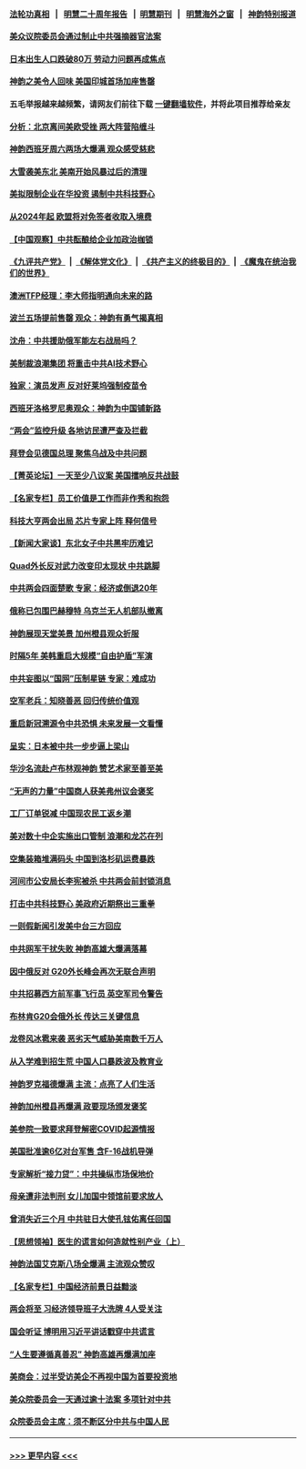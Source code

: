 #### [法轮功真相](https://github.com/gfw-breaker/truth/blob/master/README.md?t=0) &nbsp;&nbsp;|&nbsp;&nbsp; [明慧二十周年报告](https://github.com/gfw-breaker/mh-reports/blob/master/README.md?t=0) &nbsp;&nbsp;|&nbsp;&nbsp;[明慧期刊](https://github.com/gfw-breaker/mh-qikan) &nbsp;&nbsp;|&nbsp;&nbsp; [明慧海外之窗](https://github.com/gfw-breaker/mh-news/blob/master/README.md?t=0) &nbsp;&nbsp;|&nbsp;&nbsp; [神韵特别报道](https://github.com/gfw-breaker/mh-news/blob/master/shenyun.md?t=0)
#### [美众议院委员会通过制止中共强摘器官法案](../pages/nf4514/n13943637.md?t=03060343) 
#### [日本出生人口跌破80万 劳动力问题再成焦点](../pages/nf4514/n13943446.md?t=03060343) 
#### [神韵之美令人回味 美国印城首场加座售罄](../pages/nf4514/n13943366.md?t=03060343) 
#### 五毛举报越来越频繁，请网友们前往下载 [一键翻墙软件](https://github.com/gfw-breaker/ssr-accounts)，并将此项目推荐给亲友
#### [分析：北京离间美欧受挫 两大阵营陷缠斗](../pages/nf4514/n13943304.md?t=03060343) 
#### [神韵西班牙周六两场大爆满 观众感受慈悲](../pages/nf4514/n13943332.md?t=03060343) 
#### [大雪袭美东北 美南开始风暴过后的清理](../pages/nf4514/n13943202.md?t=03060343) 
#### [美拟限制企业在华投资 遏制中共科技野心](../pages/nf4514/n13942805.md?t=03060343) 
#### [从2024年起 欧盟将对免签者收取入境费](../pages/nf4514/n13943082.md?t=03060343) 
#### [【中国观察】中共酝酿给企业加政治枷锁](../pages/nf4514/n13943014.md?t=03060343) 
#### [《九评共产党》](https://github.com/begood0513/9ping.md/blob/master/README.md) &nbsp;|&nbsp; [《解体党文化》](../../../../jtdwh.md/blob/master/README.md)  &nbsp;|&nbsp; [《共产主义的终极目的》](../../../../gczydzjmd.md/blob/master/README.md) &nbsp;|&nbsp; [《魔鬼在统治我们的世界》](../../../../mgztzwmdsj.md/blob/master/README.md) 
#### [澳洲TFP经理：李大师指明通向未来的路](../pages/nf4514/n13942283.md?t=03060343) 
#### [波兰五场提前售罄 观众：神韵有勇气揭真相](../pages/nf4514/n13942807.md?t=03060343) 
#### [沈舟：中共援助俄军能左右战局吗？](../pages/nf4514/n13942714.md?t=03060343) 
#### [美制裁浪潮集团 将重击中共AI技术野心](../pages/nf4514/n13942798.md?t=03060343) 
#### [独家：演员发声 反对好莱坞强制疫苗令](../pages/nf4514/n13942282.md?t=03060343) 
#### [西班牙洛格罗尼奥观众：神韵为中国铺新路](../pages/nf4514/n13942782.md?t=03060343) 
#### [“两会”监控升级 各地访民遭严查及拦截](../pages/nf4514/n13942702.md?t=03060343) 
#### [拜登会见德国总理 聚焦乌战及中共问题](../pages/nf4514/n13942613.md?t=03060343) 
#### [【菁英论坛】一天至少八议案 美国擂响反共战鼓](../pages/nf4514/n13942561.md?t=03060343) 
#### [【名家专栏】员工价值是工作而非作秀和抱怨](../pages/nf4514/n13942388.md?t=03060343) 
#### [科技大亨两会出局 芯片专家上阵 释何信号](../pages/nf4514/n13942518.md?t=03060343) 
#### [【新闻大家谈】东北女子中共黑牢历难记](../pages/nf4514/n13942450.md?t=03060343) 
#### [Quad外长反对武力改变印太现状 中共跳脚](../pages/nf4514/n13942426.md?t=03060343) 
#### [中共两会四面楚歌 专家：经济或倒退20年](../pages/nf4514/n13942270.md?t=03060343) 
#### [俄称已包围巴赫穆特 乌克兰无人机部队撤离](../pages/nf4514/n13942287.md?t=03060343) 
#### [神韵展现天堂美景 加州橙县观众折服](../pages/nf4514/n13942341.md?t=03060343) 
#### [时隔5年 美韩重启大规模“自由护盾”军演](../pages/nf4514/n13942238.md?t=03060343) 
#### [中共妄图以“国网”压制星链 专家：难成功](../pages/nf4514/n13942178.md?t=03060343) 
#### [空军老兵：知晓善恶 回归传统价值观](../pages/nf4514/n13940196.md?t=03060343) 
#### [重启新冠溯源令中共恐惧 未来发展一文看懂](../pages/nf4514/n13941816.md?t=03060343) 
#### [呈实：日本被中共一步步逼上梁山](../pages/nf4514/n13941867.md?t=03060343) 
#### [华沙名流赴卢布林观神韵 赞艺术家至善至美](../pages/nf4514/n13942146.md?t=03060343) 
#### [“无声的力量”中国商人获美弗州议会褒奖](../pages/nf4514/n13941208.md?t=03060343) 
#### [工厂订单锐减 中国现农民工返乡潮](../pages/nf4514/n13941947.md?t=03060343) 
#### [美对数十中企实施出口管制 浪潮和龙芯在列](../pages/nf4514/n13941870.md?t=03060343) 
#### [空集装箱堆满码头 中国到洛杉矶运费暴跌](../pages/nf4514/n13941766.md?t=03060343) 
#### [河间市公安局长李宪被杀 中共两会前封锁消息](../pages/nf4514/n13941826.md?t=03060343) 
#### [打击中共科技野心 美政府近期祭出三重拳](../pages/nf4514/n13941825.md?t=03060343) 
#### [一则假新闻引发美中台三方回应](../pages/nf4514/n13941364.md?t=03060343) 
#### [中共网军干扰失败 神韵高雄大爆满落幕](../pages/nf4514/n13941776.md?t=03060343) 
#### [因中俄反对 G20外长峰会再次无联合声明](../pages/nf4514/n13941726.md?t=03060343) 
#### [中共招募西方前军事飞行员 英空军司令警告](../pages/nf4514/n13941594.md?t=03060343) 
#### [布林肯G20会俄外长 传达三关键信息](../pages/nf4514/n13941678.md?t=03060343) 
#### [龙卷风冰雹来袭 恶劣天气威胁美南数千万人](../pages/nf4514/n13941595.md?t=03060343) 
#### [从入学难到招生荒 中国人口暴跌波及教育业](../pages/nf4514/n13941408.md?t=03060343) 
#### [神韵罗克福德爆满 主流：点亮了人们生活](../pages/nf4514/n13941447.md?t=03060343) 
#### [神韵加州橙县再爆满 政要现场颁发褒奖](../pages/nf4514/n13941351.md?t=03060343) 
#### [美参院一致要求拜登解密COVID起源情报](../pages/nf4514/n13941341.md?t=03060343) 
#### [美国批准逾6亿对台军售 含F-16战机导弹](../pages/nf4514/n13941203.md?t=03060343) 
#### [专家解析“接力贷”：中共操纵市场保地价](../pages/nf4514/n13941294.md?t=03060343) 
#### [母亲遭非法判刑 女儿加国中领馆前要求放人](../pages/nf4514/n13941094.md?t=03060343) 
#### [曾消失近三个月 中共驻日大使孔铉佑离任回国](../pages/nf4514/n13941226.md?t=03060343) 
#### [【思想领袖】医生的谎言如何造就性别产业（上）](../pages/nf4514/n13930617.md?t=03060343) 
#### [神韵法国艾克斯八场全爆满 主流观众赞叹](../pages/nf4514/n13940954.md?t=03060343) 
#### [【名家专栏】中国经济前景日益黯淡](../pages/nf4514/n13940788.md?t=03060343) 
#### [两会将至 习经济领导班子大洗牌 4人受关注](../pages/nf4514/n13940925.md?t=03060343) 
#### [国会听证 博明用习近平讲话戳穿中共谎言](../pages/nf4514/n13940898.md?t=03060343) 
#### [“人生要遵循真善忍” 神韵高雄再爆满加座](../pages/nf4514/n13941026.md?t=03060343) 
#### [美商会：过半受访美企不再视中国为首要投资地](../pages/nf4514/n13940578.md?t=03060343) 
#### [美众院委员会一天通过逾十法案 多项针对中共](../pages/nf4514/n13940852.md?t=03060343) 
#### [众院委员会主席：须不断区分中共与中国人民](../pages/nf4514/n13940854.md?t=03060343) 

----
#### [ >>> 更早内容 <<< ](../indexes/nf4514-earlier.md)
